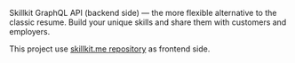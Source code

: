 Skillkit GraphQL API (backend side) — the more flexible alternative to the classic resume.
Build your unique skills and share them with customers and employers.

This project use [skillkit.me repository](https://github.com/dmitrydrynov/skillkit.me) as frontend side. 

